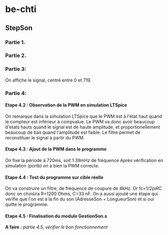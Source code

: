 # be-chti


## StepSon
### Partie 1.
### Partie 2.
### Partie 3: 
On affiche le signal, centré entre 0 et 719. 

### Partie 4:
#### Etape 4.2 : Observation de la PWM en simulation LTSpice
On remarque dans la simulation LTSpice que le PWM est à l'état haut quand le compteur est inférieur à compvalue.
Le PWM va donc avoir beaucoup d'etats hauts quand le signal est de haute amplitude, et proportionellement beaucoup de bas quand l'amplitude est faible. Le filtre permet de reconstituer le signal à partir du PWM.

#### Etape 4.3 : Ajout de la PWM dans le programme
On fixe la période à 720ms, soit 1.39mHz de fréquence
Après vérification en simulation (portb) on a bien la PWM correcte.

#### Etape 4.4 : Test du programme sur cible réelle 
On va construire un filtre, de fréquence de coupure de 4kHz. Or fc=1/2pi*R*C donc on choisira R=1200 Ohms, C=33 nF.
On a aussi ajouté une étape qui verifie que l'on est à la fin du son (AdresseSon + LongueurSon) et si oui quitte le programme.


#### Etape 4.5 : Finalisation du module GestionSon.s

**A faire :** *partie 4.5, vérifier le bon fonctionnement*